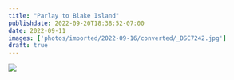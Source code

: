 ```yaml
---
title: "Parlay to Blake Island"
publishdate: 2022-09-20T18:38:52-07:00
date: 2022-09-11
images: ['photos/imported/2022-09-16/converted/_DSC7242.jpg']
draft: true
---
```


![](../photos/imported/2022-05-31/converted/DSC05839.jpg)